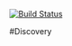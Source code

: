[![Build Status](https://travis-ci.com/KarenKiK/Discovery.svg?branch=master)](https://travis-ci.com/KarenKiK/Discovery)

#Discovery